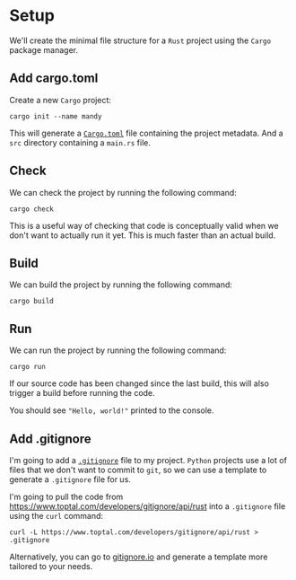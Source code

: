 # Setup

We'll create the minimal file structure for a `Rust` project using the `Cargo` package manager.

## Add cargo.toml

Create a new `Cargo` project:

```shell
cargo init --name mandy
```

This will generate a [`Cargo.toml`](./Cargo.toml) file containing the project metadata.
And a `src` directory containing a `main.rs` file.

## Check

We can check the project by running the following command:

```shell
cargo check
```

This is a useful way of checking that code is conceptually valid when we don't want to actually run it yet.
This is much faster than an actual build.

## Build

We can build the project by running the following command:

```shell
cargo build
```

## Run

We can run the project by running the following command:

```shell
cargo run
```

If our source code has been changed since the last build, this will also trigger a build before running the code.

You should see `"Hello, world!"` printed to the console.

## Add .gitignore

I'm going to add a [`.gitignore`](./.gitignore) file to my project.
`Python` projects use a lot of files that we don't want to commit to `git`, so we can use a template to generate a `.gitignore` file for us.

I'm going to pull the code from https://www.toptal.com/developers/gitignore/api/rust into a `.gitignore` file using the `curl` command:

```shell
curl -L https://www.toptal.com/developers/gitignore/api/rust > .gitignore
```

Alternatively, you can go to [gitignore.io](https://gitignore.io/) and generate a template more tailored to your needs.
